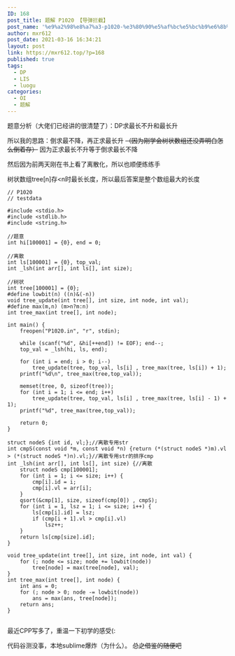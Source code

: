 ```yaml
---
ID: 168
post_title: 题解 P1020 【导弹拦截】
post_name: '%e9%a2%98%e8%a7%a3-p1020-%e3%80%90%e5%af%bc%e5%bc%b9%e6%8b%a6%e6%88%aa%e3%80%91'
author: mxr612
post_date: 2021-03-16 16:34:21
layout: post
link: https://mxr612.top/?p=168
published: true
tags:
  - DP
  - LIS
  - luogu
categories:
  - OI
  - 题解
---
```

题意分析（大佬们已经讲的很清楚了）：DP求最长不升和最长升

所以我的思路：倒求最不降，再正求最长升
<del>（因为刚学会树状数组还没弄明白怎么倒着存）</del>
因为正求最长不升等于倒求最长不降

然后因为前两天刚在书上看了离散化，所以也顺便练练手

树状数组tree[n]存&lt;n时最长长度，所以最后答案是整个数组最大的长度

<pre><code class="language-c line-numbers">// P1020
// testdata

#include &lt;stdio.h&gt;
#include &lt;stdlib.h&gt;
#include &lt;string.h&gt;

//题意
int hi[100001] = {0}, end = 0;

//离散
int ls[100001] = {0}, top_val;
int _lsh(int arr[], int ls[], int size);

//树状
int tree[100001] = {0};
#define lowbit(n) ((n)&amp;(-n))
void tree_update(int tree[], int size, int node, int val);
#define max(m,n) (m&gt;n?m:n)
int tree_max(int tree[], int node);

int main() {
    freopen("P1020.in", "r", stdin);

    while (scanf("%d", &amp;hi[++end]) != EOF); end--;
    top_val = _lsh(hi, ls, end);

    for (int i = end; i &gt; 0; i--)
        tree_update(tree, top_val, ls[i] , tree_max(tree, ls[i]) + 1);
    printf("%d\n", tree_max(tree,top_val));

    memset(tree, 0, sizeof(tree));
    for (int i = 1; i &lt;= end; i++)
        tree_update(tree, top_val, ls[i] , tree_max(tree, ls[i] - 1) + 1);
    printf("%d", tree_max(tree,top_val));

    return 0;
}

struct nodeS {int id, vl;};//离散专用str
int cmpS(const void *m, const void *n) {return (*(struct nodeS *)m).vl &gt; (*(struct nodeS *)n).vl;}//离散专用str的排序cmp
int _lsh(int arr[], int ls[], int size) {//离散
    struct nodeS cmp[100001];
    for (int i = 1; i &lt;= size; i++) {
        cmp[i].id = i;
        cmp[i].vl = arr[i];
    }
    qsort(&amp;cmp[1], size, sizeof(cmp[0]) , cmpS);
    for (int i = 1, lsz = 1; i &lt;= size; i++) {
        ls[cmp[i].id] = lsz;
        if (cmp[i + 1].vl &gt; cmp[i].vl)
            lsz++;
    }
    return ls[cmp[size].id];
}

void tree_update(int tree[], int size, int node, int val) {
    for (; node &lt;= size; node += lowbit(node))
        tree[node] = max(tree[node], val);
}
int tree_max(int tree[], int node) {
    int ans = 0;
    for (; node &gt; 0; node -= lowbit(node))
        ans = max(ans, tree[node]);
    return ans;
}

</code></pre>

最近CPP写多了，重温一下初学的感受(:

代码谷测没事，本地sublime爆炸（为什么）。
<del>总之借鉴的随便吧</del>